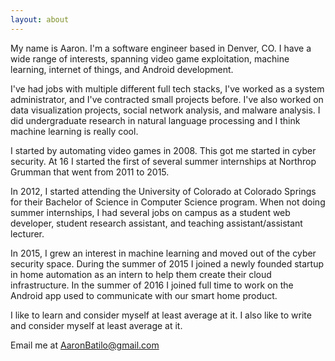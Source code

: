 ```yaml
---
layout: about
---
```


My name is Aaron. I'm a software engineer based in Denver, CO. I have a wide range of interests, spanning video game exploitation, machine learning, internet of things, and Android development.

I've had jobs with multiple different full tech stacks, I've worked as a system administrator, and I've contracted small projects before. I've also worked on data visualization projects, social network analysis, and malware analysis. I did undergraduate research in natural language processing and I think machine learning is really cool.

I started by automating video games in 2008. This got me started in cyber security. At 16 I started the first of several summer internships at Northrop Grumman that went from 2011 to 2015.

In 2012, I started attending the University of Colorado at Colorado Springs for their Bachelor of Science in Computer Science program. When not doing summer internships, I had several jobs on campus as a student web developer, student research assistant, and teaching assistant/assistant lecturer.

In 2015, I grew an interest in machine learning and moved out of the cyber security space. During the summer of 2015 I joined a newly founded startup in home automation as an intern to help them create their cloud infrastructure. In the summer of 2016 I joined full time to work on the Android app used to communicate with our smart home product.

I like to learn and consider myself at least average at it. I also like to write and consider myself at least average at it.

Email me at AaronBatilo@gmail.com
